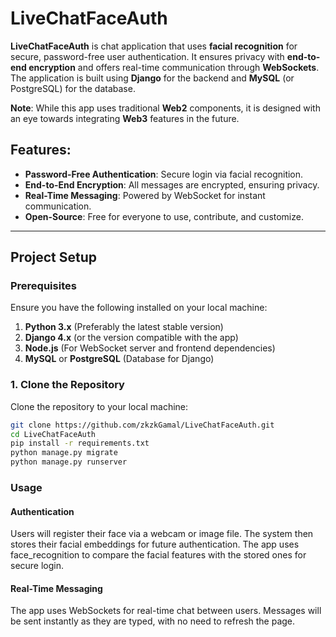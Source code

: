 # LiveChatFaceAuth

**LiveChatFaceAuth** is chat application that uses **facial recognition** for secure, password-free user authentication. It ensures privacy with **end-to-end encryption** and offers real-time communication through **WebSockets**. The application is built using **Django** for the backend and **MySQL** (or PostgreSQL) for the database. 

**Note**: While this app uses traditional **Web2** components, it is designed with an eye towards integrating **Web3** features in the future.

## Features:
- **Password-Free Authentication**: Secure login via facial recognition.
- **End-to-End Encryption**: All messages are encrypted, ensuring privacy.
- **Real-Time Messaging**: Powered by WebSocket for instant communication.
- **Open-Source**: Free for everyone to use, contribute, and customize.

---

## Project Setup

### Prerequisites

Ensure you have the following installed on your local machine:

1. **Python 3.x** (Preferably the latest stable version)
2. **Django 4.x** (or the version compatible with the app)
3. **Node.js** (For WebSocket server and frontend dependencies)
4. **MySQL** or **PostgreSQL** (Database for Django)

### 1. Clone the Repository

Clone the repository to your local machine:

``` bash
git clone https://github.com/zkzkGamal/LiveChatFaceAuth.git
cd LiveChatFaceAuth
pip install -r requirements.txt
python manage.py migrate
python manage.py runserver
```

### Usage
#### Authentication
Users will register their face via a webcam or image file. The system then stores their facial embeddings for future authentication. The app uses face_recognition to compare the facial features with the stored ones for secure login.

#### Real-Time Messaging
The app uses WebSockets for real-time chat between users. Messages will be sent instantly as they are typed, with no need to refresh the page.
